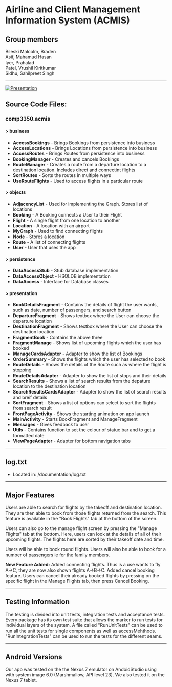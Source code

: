 # Airline and Client Management Information System (ACMIS)
## Group members
Bileski Malcolm, Braden  
Asif, Mahamud Hasan  
Iyer, Prahalad  
Patel, Vrushil Kiritkumar  
Sidhu, Sahilpreet Singh  

---

[![Presentation](https://img.youtube.com/vi/VIDEO_ID/0.jpg)](https://youtu.be/Qx4PtDHEiw0)


## Source Code Files:
   ### comp3350.acmis

   #### \> business
   
   * **AccessBookings** - Brings Bookings from persistence into business
   * **AccessLocations** - Brings Locations from persistence into business
   * **AccessRoutes** - Brings Routes from persistence into business
   * **BookingManager** - Creates and cancels Bookings
   * **RouteManager** - Creates a route from a departure location to a destination location. Includes direct and connectint flights
   * **SortRoutes** - Sorts the routes in multiple ways
   * **UseRouteFlights** - Used to access flights in a particular route 
   
   #### \> objects
   * **AdjacencyList** - Used for implementing the Graph. Stores list of locations
   * **Booking** - A Booking connects a User to their Flight
   * **Flight** - A single flight from one location to another
   * **Location** - A location with an airport
   * **MyGraph** - Used to find connecting flights
   * **Node** - Stores a location
   * **Route** - A list of connecting flights
   * **User** - User that uses the app
   
   #### \> persistence
   * **DataAccessStub** - Stub database implementation
   * **DataAccessObject** - HSQLDB implementation
   * **DataAccess** - Interface for Database classes 
   #### \> presentation
   * **BookDetailsFragment** - Contains the details of flight the user wants, such as date, number of passengers, and search button
   * **DepartureFragment** - Shows textbox where the User can choose the departure location
   * **DestinationFragment** - Shows textbox where the User can choose the destination location
   * **FragmentBook** - Contains the above three
   * **FragmentManage** - Shows list of upcoming flights which the user has booked
   * **ManageCardsAdapter** - Adapter to show the list of Bookings
   * **OrderSummary** - Shows the flights which the user has selected to book
   * **RouteDetails** - Shows the details of the Route such as where the flight is stopping
   * **RouteDetailsAdapter** - Adapter to show the list of stops and their details
   * **SearchResults** - Shows a list of search results from the depature location to the destination location
   * **SearchResultsCardsAdapter** - Adapter to show the list of search results and breif details
   * **SortFragment** - Shows a list of options can select to sort the flights from search result
   * **FrontPageActivity** - Shows the starting animation on app launch
   * **MainActivity** - Starts BookFragment and ManageFragment
   * **Messages** - Gives feedback to user
   * **Utils** - Contains function to set the colour of statuc bar and to get a formatted date
   * **ViewPageAdapter** - Adapter for bottom navigation tabs

---

## log.txt
* Located in: /documentation/log.txt

---

## Major Features
Users are able to search for flights by the takeoff and destination location. They are then able to book from those flights returned from the search. This feature is available in the "Book Flights" tab at the bottom of the screen.

Users can also go to the manage flight screen by pressing the "Manage Flights" tab at the bottom. Here, users can look at the details of all of their upcoming flights. The flights here are sorted by their takeoff date and time.

Users will be able to book round flights. Users will also be able to book for a number of passengers ie for the family members.

**New Feature Added:** Added connecting flights. Thus is a use wants to fly A->C, they are now also shown flights A->B->C. Added cancel booking feature. Users can cancel their already booked flights by pressing on the specific flight in the Manage Flights tab, then press Cancel Booking.

---

## Testing Information
The testing is divided into unit tests, integration tests and acceptance tests. Every package has its own test suite that allows the marker to run tests for individual layers of the system. A file called "RunUnitTests" can be used to run all the unit tests for single components as well as accessMehthods. "RunIntegrationTests" can be used to run the tests for the different seams.

---

## Android Versions
Our app was tested on the the Nexus 7 emulator on AndoidStudio using with system image 6.0 (Marshmallow, API level 23). We also tested it on the Nexus 7 tablet.
